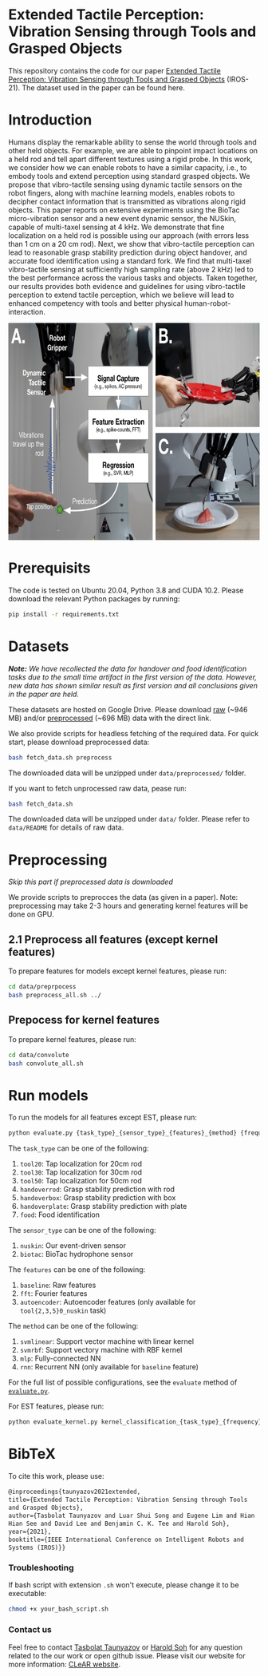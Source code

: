 
# Extended Tactile Perception: Vibration Sensing through Tools and Grasped Objects

This repository contains the code for our paper [Extended Tactile Perception: Vibration Sensing through Tools and Grasped Objects](https://arxiv.org/abs/2106.00489) (IROS-21). The dataset used in the paper can be found here.

# Introduction

Humans display the remarkable ability to sense the world through tools and other held objects. For example, we are able to pinpoint impact locations on a held rod and tell apart different textures using a rigid probe. In this work, we consider how we can enable robots to have a similar capacity, i.e., to embody tools and extend perception using standard grasped objects. We propose that vibro-tactile sensing using dynamic tactile sensors on the robot fingers, along with machine learning models, enables robots to decipher contact information that is transmitted as vibrations along rigid objects. This paper reports on extensive experiments using the BioTac micro-vibration sensor and a new event dynamic sensor, the NUSkin, capable of multi-taxel sensing at 4 kHz. We demonstrate that fine localization on a held rod is possible using our approach (with errors less than 1 cm on a 20 cm rod). Next, we show that vibro-tactile perception can lead to reasonable grasp stability prediction during object handover, and accurate food identification using a standard fork. We find that multi-taxel vibro-tactile sensing
at sufficiently high sampling rate (above 2 kHz) led to the best performance across the various tasks and objects. Taken together, our results provides both evidence and guidelines for using vibro-tactile perception to extend tactile perception, which we believe will lead to enhanced competency with tools and better physical human-robot-interaction.

<img align="center" alt="Extended Tactile Sensing" src="https://github.com/clear-nus/ext-sense/blob/main/misc/tactile_extended.jpg?raw=true" width="710" height="435" />


# Prerequisits

The code is tested on Ubuntu 20.04, Python 3.8 and CUDA 10.2. Please download the relevant Python packages by running:

```bash
pip install -r requirements.txt
```

# Datasets
***Note:*** *We have recollected the data for handover and food identification tasks due to the small time artifact in the first version of the data. However, new data has shown similar result as first version and all conclusions given in the paper are held.*

 These datasets are hosted on Google Drive. 
Please download [raw](https://drive.google.com/file/d/1aXEXLYn-SEuIL7CvflyLTBr_YffzF15U/view?usp=sharing) (~946 MB) and/or [preprocessed](https://drive.google.com/file/d/12W2Cb2kW5Sa8x6EvwbRIx8f42cVyKjN4/view?usp=sharing) (~696 MB) data with the direct link.

We also provide scripts for headless fetching of the required data. For quick start, please download preprocessed data:

``` bash
bash fetch_data.sh preprocess
```

The downloaded data will be unzipped under ```data/preprocessed/``` folder.

If you want to fetch unprocessed raw data, pease run:

``` bash
bash fetch_data.sh
```

The downloaded data will be unzipped under ```data/``` folder. Please refer to ```data/README``` for details of raw data.

# Preprocessing

*Skip this part if preprocessed data is downloaded*

We provide scripts to preprocces the data (as given in a paper). Note: preprocessing may take 2-3 hours and generating kernel features will be done on GPU.

## 2.1 Preprocess all features (except kernel features)

To prepare features for models except kernel features, please run:

``` bash
cd data/preprpocess
bash preprocess_all.sh ../
```

## Prepocess for kernel features

To prepare kernel features, please run:

``` bash
cd data/convolute
bash convolute_all.sh
```

# Run models

To run the models for all features except EST, please run:

``` bash
python evaluate.py {task_type}_{sensor_type}_{features}_{method} {frequency} | tee results.log
```

The `task_type` can be one of the following:
1. `tool20`: Tap localization for 20cm rod
2. `tool30`: Tap localization for 30cm rod
3. `tool50`: Tap localization for 50cm rod
4. `handoverrod`: Grasp stability prediction with rod
5. `handoverbox`: Grasp stability prediction with box
6. `handoverplate`: Grasp stability prediction with plate
7. `food`: Food identification

The `sensor_type` can be one of the following:
1. `nuskin`: Our event-driven sensor
2. `biotac`: BioTac hydrophone sensor 

The `features` can be one of the following:
1. `baseline`: Raw features
2. `fft`: Fourier features
3. `autoencoder`: Autoencoder features (only available for `tool{2,3,5}0_nuskin` task)

The `method` can be one of the following:
1. `svmlinear`: Support vector machine with linear kernel
2. `svmrbf`: Support vectory machine with RBF kernel
3. `mlp`: Fully-connected NN
4. `rnn`: Recurrent NN (only available for `baseline` feature)

For the full list of possible configurations, see the `evaluate` method of [`evaluate.py`](https://github.com/clear-nus/ext-sense/blob/main/evaluate.py).

For EST features, please run:

``` bash
python evaluate_kernel.py kernel_classification_{task_type}_{frequency}_all_{method} | tee results.log
```

# BibTeX

To cite this work, please use:

```
@inproceedings{taunyazov2021extended,
title={Extended Tactile Perception: Vibration Sensing through Tools and Grasped Objects},
author={Tasbolat Taunyazov and Luar Shui Song and Eugene Lim and Hian Hian See and David Lee and Benjamin C. K. Tee and Harold Soh},
year={2021},
booktitle={IEEE International Conference on Intelligent Robots and Systems (IROS)}}
```

### Troubleshooting

If bash script with extension ```.sh``` won't execute, please change it to be executable:
``` bash
chmod +x your_bash_script.sh
```

### Contact us

Feel free to contact <a href="mailto:tasbolat@comp.nus.edu.sg">Tasbolat Taunyazov</a> or <a href="mailto:harold@comp.nus.edu.sg">Harold Soh</a> for any question related to the our work or open github issue. Please visit our website for more information: [CLeAR website](https://clear-nus.github.io/).
